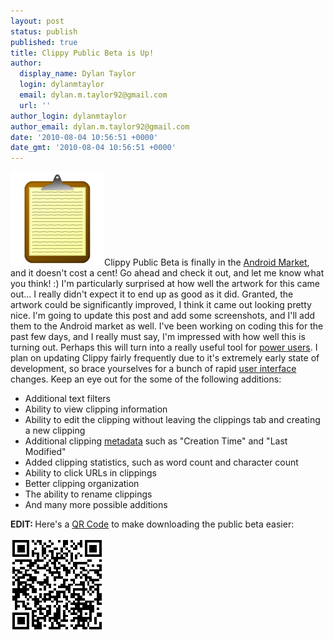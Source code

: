 ```yaml
---
layout: post
status: publish
published: true
title: Clippy Public Beta is Up!
author:
  display_name: Dylan Taylor
  login: dylanmtaylor
  email: dylan.m.taylor92@gmail.com
  url: ''
author_login: dylanmtaylor
author_email: dylan.m.taylor92@gmail.com
date: '2010-08-04 10:56:51 +0000'
date_gmt: '2010-08-04 10:56:51 +0000'
---
```

<p><a href="/images/blog/2010/12/clippy-logo1.png"><img class="alignleft size-thumbnail wp-image-123" title="Clippy Logo" src="/images/blog/2010/11/clippy-logo1.png" alt="" width="150" height="150" /></a>Clippy Public Beta is finally in the <a class="zem_slink" title="Android Market" rel="homepage" href="http://www.android.com/market/">Android Market</a>, and it doesn't cost a cent! Go ahead and check it out, and let me know what you think! :) I'm particularly surprised at how well the artwork for this came out... I really didn't expect it to end up as good as it did. Granted, the artwork could be significantly improved, I think it came out looking pretty nice. I'm going to update this post and add some screenshots, and I'll add them to the Android market as well. I've been working on coding this for the past few days, and I really must say, I'm impressed with how well this is turning out. Perhaps this will turn into a really useful tool for <a class="zem_slink" title="Power user" rel="wikipedia" href="http://en.wikipedia.org/wiki/Power_user">power users</a>. I plan on updating Clippy fairly frequently due to it's extremely early state of development, so brace yourselves for a bunch of rapid <a class="zem_slink" title="User interface" rel="wikipedia" href="http://en.wikipedia.org/wiki/User_interface">user interface</a> changes. Keep an eye out for the some of the following additions:</p>
<ul>
<li>Additional text filters</li>
<li>Ability to view clipping information</li>
<li>Ability to edit the clipping without leaving the clippings tab and creating a new clipping</li>
<li>Additional clipping <a class="zem_slink" title="Metadata" rel="wikipedia" href="http://en.wikipedia.org/wiki/Metadata">metadata</a> such as "Creation Time" and "Last Modified"</li>
<li>Added clipping statistics, such as word count and character count</li>
<li>Ability to click URLs in clippings</li>
<li>Better clipping organization</li>
<li>The ability to rename clippings</li>
<li>And many more possible additions</li>
</ul>
<p><strong>EDIT: </strong>Here's a <a class="zem_slink" title="QR Code" rel="wikipedia" href="http://en.wikipedia.org/wiki/QR_Code">QR Code</a> to make downloading the public beta easier:</p>
<p><a href="/images/blog/2010/12/clippy-beta-qrcode.png"><img class="alignleft size-thumbnail wp-image-186" title="Clippy Public Beta QR Code" src="/images/blog/2010/11/clippy-beta-qrcode.png" alt="" width="150" height="150" /></a></p>

